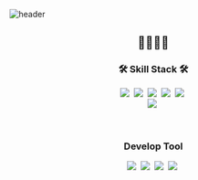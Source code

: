 ![header](https://capsule-render.vercel.app/api?type=wave&color=accde8&height=200&section=header&text=Dia%20Lee&fontSize=45)<br/>

<h2 align="center">💎👩‍💻🍎</h2>

<h3 align="center">🛠 Skill Stack 🛠</h3>

<p align="center">
  <img src="https://img.shields.io/badge/Swift-F05138?style=flat-square&logo=Swift&logoColor=white"/></a>&nbsp
  <img src="https://img.shields.io/badge/Python-3766AB?style=flat-square&logo=Python&logoColor=white"/></a>&nbsp
    <img src="https://img.shields.io/badge/css-1572B6?style=flat-square&logo=css3&logoColor=white"/></a>&nbsp 
    <img src="https://img.shields.io/badge/HTML5-E34F26?style=flat-square&logo=HTML5&logoColor=white"/></a>&nbsp
  <img src="https://img.shields.io/badge/Javascript-ffb13b?style=flat-square&logo=javascript&logoColor=white"/></a>&nbsp 


  <br>
  <img src="https://img.shields.io/badge/SpringBoot-6DB33F?style=flat-square&logo=Spring&logoColor=white"/></a>&nbsp 

</p>

<br>
<h3 align="center">Develop Tool</h3>

<p align="center">
  <img src="https://img.shields.io/badge/Xcode-147EFB?style=flat-square&logo=Xcode&logoColor=white"/></a>&nbsp
  <img src="https://img.shields.io/badge/Eclipse-2C2255?style=flat-square&logo=Eclipse&logoColor=white"/></a>&nbsp 
  <img src="https://img.shields.io/badge/VSCode-007ACC?style=flat-square&logo=Visual Studio Code&logoColor=white"/></a>&nbsp 
  <img src="https://img.shields.io/badge/AndroidStudio-3DDC84?style=flat-square&logo=AndroidStudio&logoColor=white"/></a>&nbsp 


</p>

<br>


